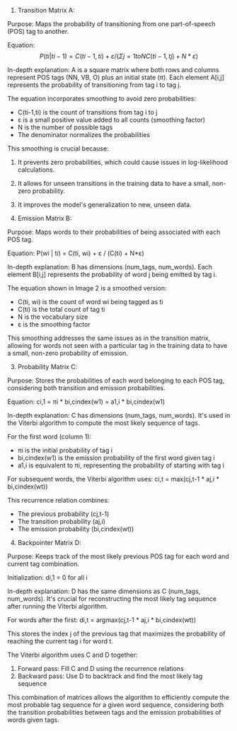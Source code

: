 

1. Transition Matrix A:

Purpose: Maps the probability of transitioning from one part-of-speech (POS) tag to another.

Equation: $$P(ti | ti-1) = C(ti-1,ti) + ε / (Σj=1 to N C(ti-1,tj) + N*ε)$$

In-depth explanation:
A is a square matrix where both rows and columns represent POS tags (NN, VB, O) plus an initial state (π). Each element A[i,j] represents the probability of transitioning from tag i to tag j.

The equation incorporates smoothing to avoid zero probabilities:
- C(ti-1,ti) is the count of transitions from tag i to j
- ε is a small positive value added to all counts (smoothing factor)
- N is the number of possible tags
- The denominator normalizes the probabilities

This smoothing is crucial because:
1. It prevents zero probabilities, which could cause issues in log-likelihood calculations.
2. It allows for unseen transitions in the training data to have a small, non-zero probability.
3. It improves the model's generalization to new, unseen data.

2. Emission Matrix B:

Purpose: Maps words to their probabilities of being associated with each POS tag.

Equation: P(wi | ti) = C(ti, wi) + ε / (C(ti) + N*ε)

In-depth explanation:
B has dimensions (num_tags, num_words). Each element B[i,j] represents the probability of word j being emitted by tag i.

The equation shown in Image 2 is a smoothed version:
- C(ti, wi) is the count of word wi being tagged as ti
- C(ti) is the total count of tag ti
- N is the vocabulary size
- ε is the smoothing factor

This smoothing addresses the same issues as in the transition matrix, allowing for words not seen with a particular tag in the training data to have a small, non-zero probability of emission.

3. Probability Matrix C:

Purpose: Stores the probabilities of each word belonging to each POS tag, considering both transition and emission probabilities.

Equation: ci,1 = πi * bi,cindex(w1) = a1,i * bi,cindex(w1)

In-depth explanation:
C has dimensions (num_tags, num_words). It's used in the Viterbi algorithm to compute the most likely sequence of tags.

For the first word (column 1):
- πi is the initial probability of tag i
- bi,cindex(w1) is the emission probability of the first word given tag i
- a1,i is equivalent to πi, representing the probability of starting with tag i

For subsequent words, the Viterbi algorithm uses:
ci,t = max(cj,t-1 * aj,i * bi,cindex(wt))

This recurrence relation combines:
- The previous probability (cj,t-1)
- The transition probability (aj,i)
- The emission probability (bi,cindex(wt))

4. Backpointer Matrix D:

Purpose: Keeps track of the most likely previous POS tag for each word and current tag combination.

Initialization: di,1 = 0 for all i

In-depth explanation:
D has the same dimensions as C (num_tags, num_words). It's crucial for reconstructing the most likely tag sequence after running the Viterbi algorithm.

For words after the first:
di,t = argmax(cj,t-1 * aj,i * bi,cindex(wt))

This stores the index j of the previous tag that maximizes the probability of reaching the current tag i for word t.

The Viterbi algorithm uses C and D together:
1. Forward pass: Fill C and D using the recurrence relations
2. Backward pass: Use D to backtrack and find the most likely tag sequence

This combination of matrices allows the algorithm to efficiently compute the most probable tag sequence for a given word sequence, considering both the transition probabilities between tags and the emission probabilities of words given tags.
